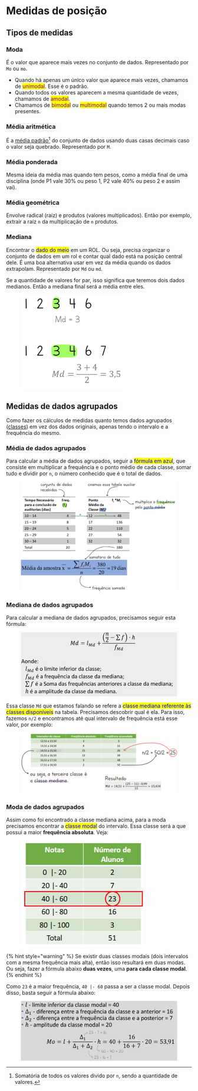 # Medidas de posição

## Tipos de medidas

### Moda

É o valor que aparece mais vezes no conjunto de dados. Representado por `Mo` ou `mo`.

* Quando há apenas um único valor que aparece mais vezes, chamamos de <mark style="color:purple;">unimodal</mark>. Esse é o padrão.
* Quando todos os valores aparecem a mesma quantidade de vezes, chamamos de <mark style="color:purple;">amodal</mark>.
* Chamamos de <mark style="color:purple;">bimodal</mark> ou <mark style="color:purple;">multimodal</mark> quando temos 2 ou mais modas presentes.

### Média aritmética

É a [média padrão](#user-content-fn-1)[^1] do conjunto de dados usando duas casas decimais caso o valor seja quebrado. Representado por `M`.

### Média ponderada

Mesma ideia da média mas quando tem pesos, como a média final de uma disciplina (onde P1 vale 30% ou peso 1, P2 vale 40% ou peso 2 e assim vai).

### Média geométrica

Envolve radical (raíz) e produtos (valores multiplicados). Então por exemplo, extrair a raíz `n` da multiplicação de `n` produtos.

### Mediana

Encontrar o <mark style="color:blue;">dado do meio</mark> em um ROL. Ou seja, precisa organizar o conjunto de dados em um rol e contar qual dado está na posição central dele. É uma boa alternativa usar em vez da média quando os dados extrapolam. Representado por `Md` ou `md`.

Se a quantidade de valores for par, isso significa que teremos dois dados medianos. Então a mediana final será a média entre eles.

<figure><img src="../../.gitbook/assets/medidas de posição.png" alt="" width="286"><figcaption></figcaption></figure>

## Medidas de dados agrupados

Como fazer os cálculos de medidas quanto temos dados agrupados ([classes](distribuicao-de-frequencia.md#classes)) em vez dos dados originais, apenas tendo o intervalo e a frequência do mesmo.

### Média de dados agrupados

Para calcular a média de dados agrupados, seguir a <mark style="color:blue;">fórmula em azul</mark>, que consiste em multiplicar a frequência e o ponto médio de cada classe, somar tudo e dividir por `n`, o número conhecido que é o total de dados.

<figure><img src="../../.gitbook/assets/media de dados agrupados.png" alt=""><figcaption></figcaption></figure>

### Mediana de dados agrupados

Para calcular a mediana de dados agrupados, precisamos seguir esta fórmula:

<figure><img src="../../.gitbook/assets/formula mediana de dados agrupados.png" alt=""><figcaption></figcaption></figure>

Essa classe `Md` que estamos falando se refere a <mark style="color:blue;">classe mediana referente às classes disponíveis</mark> na tabela. Precisamos descobrir qual é ela. Para isso, fazemos `n/2` e encontramos até qual intervalo de frequência está esse valor, por exemplo:

<figure><img src="../../.gitbook/assets/como achar a classe mediana.png" alt=""><figcaption></figcaption></figure>

### Moda de dados agrupados

Assim como foi encontrado a classe mediana acima, para a moda precisamos encontrar a <mark style="color:blue;">classe modal</mark> do intervalo. Essa classe será a que possui a maior **frequência absoluta**. Veja:

<figure><img src="../../.gitbook/assets/como achar classe modal.png" alt=""><figcaption></figcaption></figure>

{% hint style="warning" %}
Se existir duas classes modais (dois intervalos com a mesma frequência mais alta), então isso resultará em duas modas. Ou seja, fazer a fórmula abaixo **duas vezes**, uma **para cada classe modal**.
{% endhint %}

Como `23` é a maior frequência, `40 |- 60` passa a ser a classe modal. Depois disso, basta seguir a fórmula abaixo:

<figure><img src="../../.gitbook/assets/moda de dados agrupados.png" alt=""><figcaption></figcaption></figure>

[^1]: Somatória de todos os valores divido por `n`, sendo a quantidade de valores.
